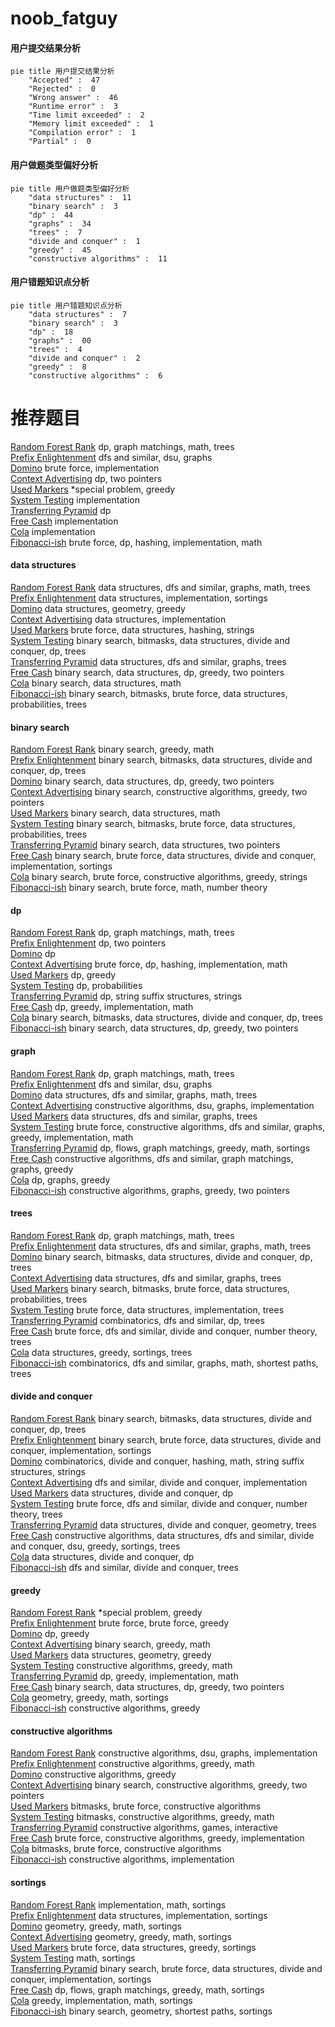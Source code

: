 # noob_fatguy
<!-- tabs:start -->
#### **用户提交结果分析**

```mermaid
pie title 用户提交结果分析
    "Accepted" :  47
    "Rejected" :  0
    "Wrong answer" :  46
    "Runtime error" :  3
    "Time limit exceeded" :  2
    "Memory limit exceeded" :  1
    "Compilation error" :  1
    "Partial" :  0
```
#### **用户做题类型偏好分析**

```mermaid
pie title 用户做题类型偏好分析
    "data structures" :  11
    "binary search" :  3
    "dp" :  44
    "graphs" :  34
    "trees" :  7
    "divide and conquer" :  1
    "greedy" :  45
    "constructive algorithms" :  11
```
#### **用户错题知识点分析**

```mermaid
pie title 用户错题知识点分析
    "data structures" :  7
    "binary search" :  3
    "dp" :  18
    "graphs" :  00
    "trees" :  4
    "divide and conquer" :  2
    "greedy" :  8
    "constructive algorithms" :  6
```
<!-- tabs:end -->
# 推荐题目
[Random Forest Rank](http://codeforces.com/problemset/problem/1067/E)		dp,
                        graph matchings,
                        math,
                        trees		  
[Prefix Enlightenment](https://codeforces.com/contest/1291/problem/E)		dfs and similar,
                        dsu,
                        graphs		  
[Domino](http://codeforces.com/problemset/problem/97/A)		brute force,
                        implementation		  
[Context Advertising](http://codeforces.com/problemset/problem/309/B)		dp,
                        two pointers		  
[Used Markers](http://codeforces.com/problemset/problem/1431/D)		*special problem,
                        greedy		  
[System Testing](http://codeforces.com/problemset/problem/1121/C)		implementation		  
[Transferring Pyramid](http://codeforces.com/problemset/problem/354/D)		dp		  
[Free Cash](http://codeforces.com/problemset/problem/237/A)		implementation		  
[Cola](http://codeforces.com/problemset/problem/44/B)		implementation		  
[Fibonacci-ish](http://codeforces.com/problemset/problem/633/D)		brute force,
                        dp,
                        hashing,
                        implementation,
                        math		  
<!-- tabs:start -->
#### **data structures**
[Random Forest Rank](http://codeforces.com/problemset/problem/593/D)		data structures,
                        dfs and similar,
                        graphs,
                        math,
                        trees		  
[Prefix Enlightenment](http://codeforces.com/problemset/problem/15/D)		data structures,
                        implementation,
                        sortings		  
[Domino](http://codeforces.com/problemset/problem/1299/C)		data structures,
                        geometry,
                        greedy		  
[Context Advertising](http://codeforces.com/problemset/problem/962/D)		data structures,
                        implementation		  
[Used Markers](http://codeforces.com/problemset/problem/1056/E)		brute force,
                        data structures,
                        hashing,
                        strings		  
[System Testing](https://codeforces.com/contest/1447/problem/E)		binary search,
                        bitmasks,
                        data structures,
                        divide and conquer,
                        dp,
                        trees		  
[Transferring Pyramid](http://codeforces.com/problemset/problem/487/E)		data structures,
                        dfs and similar,
                        graphs,
                        trees		  
[Free Cash](http://codeforces.com/problemset/problem/1492/C)		binary search,
                        data structures,
                        dp,
                        greedy,
                        two pointers		  
[Cola](http://codeforces.com/problemset/problem/1490/G)		binary search,
                        data structures,
                        math		  
[Fibonacci-ish](http://codeforces.com/problemset/problem/1479/D)		binary search,
                        bitmasks,
                        brute force,
                        data structures,
                        probabilities,
                        trees		  
#### **binary search**
[Random Forest Rank](http://codeforces.com/problemset/problem/750/C)		binary search,
                        greedy,
                        math		  
[Prefix Enlightenment](https://codeforces.com/contest/1447/problem/E)		binary search,
                        bitmasks,
                        data structures,
                        divide and conquer,
                        dp,
                        trees		  
[Domino](http://codeforces.com/problemset/problem/1492/C)		binary search,
                        data structures,
                        dp,
                        greedy,
                        two pointers		  
[Context Advertising](http://codeforces.com/problemset/problem/1463/D)		binary search,
                        constructive algorithms,
                        greedy,
                        two pointers		  
[Used Markers](http://codeforces.com/problemset/problem/1490/G)		binary search,
                        data structures,
                        math		  
[System Testing](http://codeforces.com/problemset/problem/1479/D)		binary search,
                        bitmasks,
                        brute force,
                        data structures,
                        probabilities,
                        trees		  
[Transferring Pyramid](http://codeforces.com/problemset/problem/1436/E)		binary search,
                        data structures,
                        two pointers		  
[Free Cash](http://codeforces.com/problemset/problem/1461/D)		binary search,
                        brute force,
                        data structures,
                        divide and conquer,
                        implementation,
                        sortings		  
[Cola](http://codeforces.com/problemset/problem/1493/C)		binary search,
                        brute force,
                        constructive algorithms,
                        greedy,
                        strings		  
[Fibonacci-ish](http://codeforces.com/problemset/problem/1487/D)		binary search,
                        brute force,
                        math,
                        number theory		  
#### **dp**
[Random Forest Rank](http://codeforces.com/problemset/problem/1067/E)		dp,
                        graph matchings,
                        math,
                        trees		  
[Prefix Enlightenment](http://codeforces.com/problemset/problem/309/B)		dp,
                        two pointers		  
[Domino](http://codeforces.com/problemset/problem/354/D)		dp		  
[Context Advertising](http://codeforces.com/problemset/problem/633/D)		brute force,
                        dp,
                        hashing,
                        implementation,
                        math		  
[Used Markers](http://codeforces.com/problemset/problem/1144/G)		dp,
                        greedy		  
[System Testing](http://codeforces.com/problemset/problem/277/D)		dp,
                        probabilities		  
[Transferring Pyramid](http://codeforces.com/problemset/problem/427/D)		dp,
                        string suffix structures,
                        strings		  
[Free Cash](http://codeforces.com/problemset/problem/917/A)		dp,
                        greedy,
                        implementation,
                        math		  
[Cola](https://codeforces.com/contest/1447/problem/E)		binary search,
                        bitmasks,
                        data structures,
                        divide and conquer,
                        dp,
                        trees		  
[Fibonacci-ish](http://codeforces.com/problemset/problem/1492/C)		binary search,
                        data structures,
                        dp,
                        greedy,
                        two pointers		  
#### **graph**
[Random Forest Rank](http://codeforces.com/problemset/problem/1067/E)		dp,
                        graph matchings,
                        math,
                        trees		  
[Prefix Enlightenment](https://codeforces.com/contest/1291/problem/E)		dfs and similar,
                        dsu,
                        graphs		  
[Domino](http://codeforces.com/problemset/problem/593/D)		data structures,
                        dfs and similar,
                        graphs,
                        math,
                        trees		  
[Context Advertising](http://codeforces.com/problemset/problem/36/E)		constructive algorithms,
                        dsu,
                        graphs,
                        implementation		  
[Used Markers](http://codeforces.com/problemset/problem/487/E)		data structures,
                        dfs and similar,
                        graphs,
                        trees		  
[System Testing](http://codeforces.com/problemset/problem/1487/C)		brute force,
                        constructive algorithms,
                        dfs and similar,
                        graphs,
                        greedy,
                        implementation,
                        math		  
[Transferring Pyramid](http://codeforces.com/problemset/problem/1437/C)		dp,
                        flows,
                        graph matchings,
                        greedy,
                        math,
                        sortings		  
[Free Cash](http://codeforces.com/problemset/problem/1470/D)		constructive algorithms,
                        dfs and similar,
                        graph matchings,
                        graphs,
                        greedy		  
[Cola](http://codeforces.com/problemset/problem/1476/C)		dp,
                        graphs,
                        greedy		  
[Fibonacci-ish](http://codeforces.com/problemset/problem/1304/D)		constructive algorithms,
                        graphs,
                        greedy,
                        two pointers		  
#### **trees**
[Random Forest Rank](http://codeforces.com/problemset/problem/1067/E)		dp,
                        graph matchings,
                        math,
                        trees		  
[Prefix Enlightenment](http://codeforces.com/problemset/problem/593/D)		data structures,
                        dfs and similar,
                        graphs,
                        math,
                        trees		  
[Domino](https://codeforces.com/contest/1447/problem/E)		binary search,
                        bitmasks,
                        data structures,
                        divide and conquer,
                        dp,
                        trees		  
[Context Advertising](http://codeforces.com/problemset/problem/487/E)		data structures,
                        dfs and similar,
                        graphs,
                        trees		  
[Used Markers](http://codeforces.com/problemset/problem/1479/D)		binary search,
                        bitmasks,
                        brute force,
                        data structures,
                        probabilities,
                        trees		  
[System Testing](http://codeforces.com/problemset/problem/1511/C)		brute force,
                        data structures,
                        implementation,
                        trees		  
[Transferring Pyramid](http://codeforces.com/problemset/problem/1499/F)		combinatorics,
                        dfs and similar,
                        dp,
                        trees		  
[Free Cash](http://codeforces.com/problemset/problem/1491/E)		brute force,
                        dfs and similar,
                        divide and conquer,
                        number theory,
                        trees		  
[Cola](http://codeforces.com/problemset/problem/1466/D)		data structures,
                        greedy,
                        sortings,
                        trees		  
[Fibonacci-ish](http://codeforces.com/problemset/problem/1495/D)		combinatorics,
                        dfs and similar,
                        graphs,
                        math,
                        shortest paths,
                        trees		  
#### **divide and conquer**
[Random Forest Rank](https://codeforces.com/contest/1447/problem/E)		binary search,
                        bitmasks,
                        data structures,
                        divide and conquer,
                        dp,
                        trees		  
[Prefix Enlightenment](http://codeforces.com/problemset/problem/1461/D)		binary search,
                        brute force,
                        data structures,
                        divide and conquer,
                        implementation,
                        sortings		  
[Domino](http://codeforces.com/problemset/problem/1466/G)		combinatorics,
                        divide and conquer,
                        hashing,
                        math,
                        string suffix structures,
                        strings		  
[Context Advertising](http://codeforces.com/problemset/problem/1490/D)		dfs and similar,
                        divide and conquer,
                        implementation		  
[Used Markers](https://codeforces.com/contest/1483/problem/C)		data structures,
                        divide and conquer,
                        dp		  
[System Testing](http://codeforces.com/problemset/problem/1491/E)		brute force,
                        dfs and similar,
                        divide and conquer,
                        number theory,
                        trees		  
[Transferring Pyramid](http://codeforces.com/problemset/problem/1303/G)		data structures,
                        divide and conquer,
                        geometry,
                        trees		  
[Free Cash](http://codeforces.com/problemset/problem/1494/D)		constructive algorithms,
                        data structures,
                        dfs and similar,
                        divide and conquer,
                        dsu,
                        greedy,
                        sortings,
                        trees		  
[Cola](http://codeforces.com/problemset/problem/1482/E)		data structures,
                        divide and conquer,
                        dp		  
[Fibonacci-ish](http://codeforces.com/problemset/problem/566/C)		dfs and similar,
                        divide and conquer,
                        trees		  
#### **greedy**
[Random Forest Rank](http://codeforces.com/problemset/problem/1431/D)		*special problem,
                        greedy		  
[Prefix Enlightenment](http://codeforces.com/problemset/problem/1415/B)		brute force,
                        brute force,
                        greedy		  
[Domino](http://codeforces.com/problemset/problem/1144/G)		dp,
                        greedy		  
[Context Advertising](http://codeforces.com/problemset/problem/750/C)		binary search,
                        greedy,
                        math		  
[Used Markers](http://codeforces.com/problemset/problem/1299/C)		data structures,
                        geometry,
                        greedy		  
[System Testing](http://codeforces.com/problemset/problem/1367/C)		constructive algorithms,
                        greedy,
                        math		  
[Transferring Pyramid](http://codeforces.com/problemset/problem/917/A)		dp,
                        greedy,
                        implementation,
                        math		  
[Free Cash](http://codeforces.com/problemset/problem/1492/C)		binary search,
                        data structures,
                        dp,
                        greedy,
                        two pointers		  
[Cola](https://codeforces.com/contest/1496/problem/C)		geometry,
                        greedy,
                        math,
                        sortings		  
[Fibonacci-ish](http://codeforces.com/problemset/problem/1493/A)		constructive algorithms,
                        greedy		  
#### **constructive algorithms**
[Random Forest Rank](http://codeforces.com/problemset/problem/36/E)		constructive algorithms,
                        dsu,
                        graphs,
                        implementation		  
[Prefix Enlightenment](http://codeforces.com/problemset/problem/1367/C)		constructive algorithms,
                        greedy,
                        math		  
[Domino](http://codeforces.com/problemset/problem/1493/A)		constructive algorithms,
                        greedy		  
[Context Advertising](http://codeforces.com/problemset/problem/1463/D)		binary search,
                        constructive algorithms,
                        greedy,
                        two pointers		  
[Used Markers](https://codeforces.com/contest/1456/problem/B)		bitmasks,
                        brute force,
                        constructive algorithms		  
[System Testing](http://codeforces.com/problemset/problem/1492/D)		bitmasks,
                        constructive algorithms,
                        greedy,
                        math		  
[Transferring Pyramid](https://codeforces.com/contest/1504/problem/D)		constructive algorithms,
                        games,
                        interactive		  
[Free Cash](https://codeforces.com/contest/1483/problem/A)		brute force,
                        constructive algorithms,
                        greedy,
                        implementation		  
[Cola](https://codeforces.com/contest/1457/problem/D)		bitmasks,
                        brute force,
                        constructive algorithms		  
[Fibonacci-ish](http://codeforces.com/problemset/problem/1513/A)		constructive algorithms,
                        implementation		  
#### **sortings**
[Random Forest Rank](http://codeforces.com/problemset/problem/581/C)		implementation,
                        math,
                        sortings		  
[Prefix Enlightenment](http://codeforces.com/problemset/problem/15/D)		data structures,
                        implementation,
                        sortings		  
[Domino](https://codeforces.com/contest/1496/problem/C)		geometry,
                        greedy,
                        math,
                        sortings		  
[Context Advertising](http://codeforces.com/problemset/problem/1495/A)		geometry,
                        greedy,
                        math,
                        sortings		  
[Used Markers](http://codeforces.com/problemset/problem/1497/A)		brute force,
                        data structures,
                        greedy,
                        sortings		  
[System Testing](http://codeforces.com/problemset/problem/1427/A)		math,
                        sortings		  
[Transferring Pyramid](http://codeforces.com/problemset/problem/1461/D)		binary search,
                        brute force,
                        data structures,
                        divide and conquer,
                        implementation,
                        sortings		  
[Free Cash](http://codeforces.com/problemset/problem/1437/C)		dp,
                        flows,
                        graph matchings,
                        greedy,
                        math,
                        sortings		  
[Cola](http://codeforces.com/problemset/problem/1473/A)		greedy,
                        implementation,
                        math,
                        sortings		  
[Fibonacci-ish](http://codeforces.com/problemset/problem/1486/B)		binary search,
                        geometry,
                        shortest paths,
                        sortings		  
<!-- tabs:end -->
